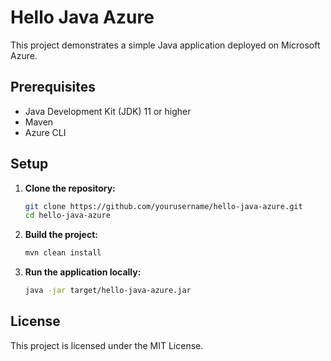 # Hello Java Azure
This project demonstrates a simple Java application deployed on Microsoft Azure.

## Prerequisites

- Java Development Kit (JDK) 11 or higher
- Maven
- Azure CLI

## Setup

1. **Clone the repository:**
    ```sh
    git clone https://github.com/yourusername/hello-java-azure.git
    cd hello-java-azure
    ```

2. **Build the project:**
    ```sh
    mvn clean install
    ```

3. **Run the application locally:**
    ```sh
    java -jar target/hello-java-azure.jar
    ```

## License

This project is licensed under the MIT License.
